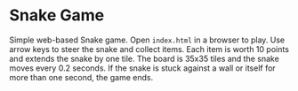 # Snake Game

Simple web-based Snake game. Open `index.html` in a browser to play. Use arrow keys to steer the snake and collect items. Each item is worth 10 points and extends the snake by one tile. The board is 35x35 tiles and the snake moves every 0.2 seconds. If the snake is stuck against a wall or itself for more than one second, the game ends.
